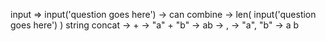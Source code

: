 input => input('question goes here') -> can combine -> len( input('question goes here') )
string concat -> + -> "a" + "b" -> ab
              -> , -> "a", "b"  -> a b